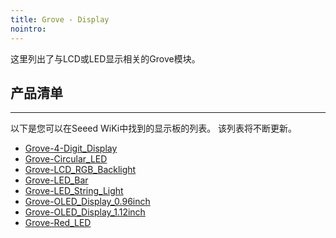 ```yaml
---
title: Grove - Display
nointro:
---
```


这里列出了与LCD或LED显示相关的Grove模块。

## 产品清单
---

以下是您可以在Seeed WiKi中找到的显示板的列表。 该列表将不断更新。

* [Grove-4-Digit_Display](http://wiki.seeedstudio.com/cn/Grove-4-Digit_Display)
* [Grove-Circular_LED](http://wiki.seeedstudio.com/cn/Grove-Circular_LED)
* [Grove-LCD_RGB_Backlight](http://wiki.seeedstudio.com/cn/Grove-LCD_RGB_Backlight/)
* [Grove-LED_Bar](http://wiki.seeedstudio.com/cn/Grove-LED_Bar)
* [Grove-LED_String_Light](http://wiki.seeedstudio.com/cn/Grove-LED_String_Light)
* [Grove-OLED_Display_0.96inch](http://wiki.seeedstudio.com/cn/Grove_OLED_0_96)
* [Grove-OLED_Display_1.12inch](http://wiki.seeedstudio.com/cn/Grove-OLED_Display_1.12inch)
* [Grove-Red_LED](http://wiki.seeedstudio.com/cn/Grove-Red_LED)